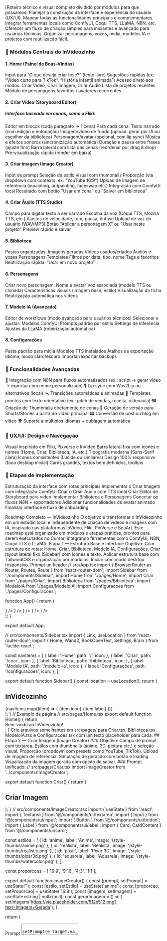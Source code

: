 [Roteiro técnico e visual completo dividido por módulos para que possamos:
Planejar a construção da interface e experiência do usuário (UX/UI).
Mapear todas as funcionalidades principais e complementares.
Integrar ferramentas locais como ComfyUI, Coqui TTS, LLaMA, N8N, etc.
Oferecer um fluxo de criação simples para iniciantes e avançado para usuários técnicos.
Organizar personagens, vozes, mídia, modelos IA e projetos com reutilização fácil.

### 🔧 Módulos Centrais do InVideozinho
#### 1. Home (Painel de Boas-Vindas)
Input para “O que deseja criar hoje?” (texto livre)
Sugestões rápidas (ex: “Vídeo curto para TikTok”, “História infantil animada”)
Acesso direto aos modos: Criar Vídeo, Criar Imagem, Criar Áudio
Lista de projetos recentes
Módulo de personagens favoritos / avatares recorrentes

#### 2. Criar Vídeo (Storyboard Editor)
##### Interface baseada em cenas, como o Fliki:
Editor em blocos (cada parágrafo → 1 cena)
Para cada cena:
Texto narrado (com edição e entonação)
Imagem/vídeo de fundo (upload, gerar por IA ou escolher da biblioteca)
Personagem/avatar (opcional, com lip sync)
Música e efeitos sonoros (sincronização automática)
Duração e pausa entre frases (ajuste fino)
Barra lateral com lista das cenas (reordenar por drag & drop)
Pré-visualização rápida (render em baixa)

#### 3. Criar Imagem (Image Creator)
Input de prompt
Seleção de estilo visual com thumbnails
Proporção (via dropdown com contexto: ex. "YouTube 16:9")
Upload de imagem de referência (inpainting, outpainting, faceswap etc.)
Integração com ComfyUI local
Resultado com botão "Usar em cena" ou "Salvar em biblioteca"

#### 4. Criar Áudio (TTS Studio)
Campo para digitar texto a ser narrado
Escolha da voz (Coqui TTS, Mozilla TTS, etc.)
Ajustes de velocidade, tom, pausa, ênfase
Upload de voz do usuário (WAV/MP3)
Botão "Aplicar a personagem X" ou "Usar neste projeto"
Preview rápido e salvar

#### 5. Biblioteca
Pastas organizadas:
Imagens geradas
Vídeos usados/criados
Áudios e vozes
Personagens
Templates
Filtros por data, tipo, nome
Tags e favoritos
Reutilização rápida: “Usar em novo projeto”

#### 6. Personagens
Criar novo personagem:
Nome e avatar
Voz associada (modelo TTS ou clonada)
Características visuais (imagem base, estilo)
Visualização da ficha
Reutilização automática nos vídeos

#### 7. Modelo IA (Avançado)
Editor de workflows (modo avançado para usuários técnicos)
Selecionar e ajustar:
Modelos ComfyUI
Prompts padrão por estilo
Settings de inferência
Ajustes da LLaMA (roteirização automática)

#### 8. Configurações
Pasta padrão para mídia
Modelos TTS instalados
Atalhos de exportação
Idioma, modo claro/escuro
Importar/exportar backups

### 🧞 Funcionalidades Avançadas
🧹 Integração com N8N para fluxos automatizados (ex.: script → gerar vídeo → exportar com nome personalizado)
🎙️ Lip sync com Wav2Lip ou alternativos (local)
✂️ Transições automáticas e animadas
🎯 Templates prontos com texto orientativo (ex.: pitch de vendas, receita, videoaula)
🖼️ Criação de Thumbnails diretamente de cenas
📣 Geração de versão para Shorts/Stories a partir do vídeo principal
📟 Conversão de post ou blog em vídeo
🌍 Suporte a múltiplos idiomas + dublagem automática

### 🎨 UX/UI: Design e Navegação
Visual inspirado em Fliki, Pixverse e InVideo
Barra lateral fixa com ícones e nomes (Home, Criar, Biblioteca, IA, etc.)
Tipografia moderna (Sans-Serif clara)
Ícones consistentes (Lucide ou similares)
Design 100% responsivo (foco desktop inicial)
Cards grandes, textos bem definidos, tooltips

### 🔄 Etapas de Implementação
Estruturação da interface com rotas principais
Implementar o Criar Imagem com integração ComfyUI
Criar o Criar Áudio com TTS local
Criar Editor de Storyboard para vídeo
Implementar Biblioteca e Personagens
Conectar os fluxos N8N + exportadores
Adicionar funcionalidades de avatar animado
Finalizar interface e fluxo de onboarding

Roadmap Completo — InVideozinho
O objetivo é transformar o InVideozinho em um estúdio local e independente de criação de vídeos e imagens com IA, inspirado nas plataformas InVideo, Fliki, PixVerse e SeaArt. Este roadmap está organizado em módulos e etapas práticas, prontos para serem executados no Cursor, integrando ferramentas como ComfyUI, N8N, Coqui TTS e LLaMA.
Etapa 1 — Estrutura Base e Interface
Objetivo:
Criar estrutura de rotas: Home, Criar, Biblioteca, Modelo IA, Configurações.
Criar layout lateral fixo (Sidebar) com ícones e texto.
Aplicar estrutura base com TailwindCSS e organização por módulos.
Iniciar com modo desktop responsivo.
Prompt unificado:
// src/App.tsx
import { BrowserRouter as Router, Routes, Route } from 'react-router-dom';
import Sidebar from './components/Sidebar';
import Home from './pages/Home';
import Criar from './pages/Criar';
import Biblioteca from './pages/Biblioteca';
import ModeloIA from './pages/ModeloIA';
import Configuracoes from './pages/Configuracoes';

function App() {
return (
<Router>
<div className="flex min-h-screen">
<Sidebar />
<div className="flex-1 p-4">
<Routes>
<Route path="/" element={<Home />} />
<Route path="/criar" element={<Criar />} />
<Route path="/biblioteca" element={<Biblioteca />} />
<Route path="/modelo-ia" element={<ModeloIA />} />
<Route path="/configuracoes" element={<Configuracoes />} />
</Routes>
</div>
</div>
</Router>
);
}

export default App;

// src/components/Sidebar.tsx
import { Link, useLocation } from 'react-router-dom';
import { Home, Wand2, BookOpenText, Settings, Brain } from 'lucide-react';

const navItems = [
{ label: 'Home', path: '/', icon: <Home size={20} /> },
{ label: 'Criar', path: '/criar', icon: <Wand2 size={20} /> },
{ label: 'Biblioteca', path: '/biblioteca', icon: <BookOpenText size={20} /> },
{ label: 'Modelo IA', path: '/modelo-ia', icon: <Brain size={20} /> },
{ label: 'Configurações', path: '/configuracoes', icon: <Settings size={20} /> },
];

export default function Sidebar() {
const location = useLocation();
return (
<aside className="w-60 bg-zinc-900 text-white p-4 space-y-4">
<h1 className="text-xl font-bold">InVideozinho</h1>
<nav className="space-y-2">
{navItems.map((item) => (
<Link
key={item.path}
to={item.path}
className={`flex items-center gap-2 px-3 py-2 rounded hover:bg-zinc-800 transition ${
location.pathname === item.path ? 'bg-zinc-800' : ''
}`}
>
{item.icon}
<span>{item.label}</span>
</Link>
))}
</nav>
</aside>
);
}
// Exemplo de página
// src/pages/Home.tsx
export default function Home() {
return <div className="text-lg font-semibold">Bem-vindo ao InVideozinho!</div>;
}
Crie arquivos semelhantes em src/pages/ para Criar.tsx, Biblioteca.tsx, ModeloIA.tsx e Configuracoes.tsx com um texto placeholder para cada.
## Etapa 2 — Criar Imagem (Image Creator)
### Objetivo:
Campo de prompt com textarea.
Estilos com thumbnails (anime, 3D, pintura etc.) e seleção visual.
Proporção (dropdown com presets como YouTube, TikTok).
Upload de imagem de referência.
Simulação de geração com botão e loading.
Visualização da imagem gerada com opção de salvar.
### Prompt unificado:
// src/pages/Criar.tsx
import ImageCreator from '../components/ImageCreator';

export default function Criar() {
return (
<div className="space-y-4">
<h2 className="text-2xl font-bold">Criar Imagem</h2>
<ImageCreator />
</div>
);
}
// src/components/ImageCreator.tsx
import { useState } from 'react';
import { Textarea } from '@/components/ui/textarea';
import { Input } from '@/components/ui/input';
import { Button } from '@/components/ui/button';
import { Label } from '@/components/ui/label';
import { Card, CardContent } from '@/components/ui/card';

const estilos = [
{ id: 'anime', label: 'Anime', image: '/style-thumbs/anime.png' },
{ id: 'realista', label: 'Realista', image: '/style-thumbs/realistic.png' },
{ id: 'pixar', label: 'Pixar 3D', image: '/style-thumbs/pixar3d.png' },
{ id: 'aquarela', label: 'Aquarela', image: '/style-thumbs/watercolor.png' },
];

const proporcoes = ['16:9', '9:16', '4:3', '1:1'];

export default function ImageCreator() {
const [prompt, setPrompt] = useState('');
const [estilo, setEstilo] = useState('anime');
const [proporcao, setProporcao] = useState('16:9');
const [imagem, setImagem] = useState<string | null>(null);
const gerarImagem = () => {
setImagem('https://via.placeholder.com/512x512.png?text=Imagem+Gerada');
};

return (
<div className="space-y-4">
<Card>
<CardContent className="space-y-4">
<div>
<Label>Prompt</Label>
<Textarea value={prompt} onChange={(e) => setPrompt(e.target.value)} />
</div>
<div>
<Label>Estilo</Label>
<div className="grid grid-cols-2 md:grid-cols-4 gap-2">
{estilos.map((e) => (
<button key={e.id} onClick={() => setEstilo(e.id)} className={`border p-2 rounded ${estilo === e.id ? 'bg-primary text-white' : ''}`}>
<img src={e.image} alt={e.label} className="w-16 h-16 object-cover mx-auto" />
<div className="text-center text-sm">{e.label}</div>
</button>
))}
</div>
</div>
<div>
<Label>Proporção</Label>
<select value={proporcao} onChange={(e) => setProporcao(e.target.value)} className="border p-2 rounded w-full">
{proporcoes.map((p) => <option key={p} value={p}>{p}</option>)}
</select>
</div>
<Button onClick={gerarImagem}>Gerar Imagem</Button>
</CardContent>
</Card>
{imagem && (
<Card>
<CardContent className="flex justify-center">
<img src={imagem} alt="Imagem Gerada" className="rounded shadow" />
</CardContent>
</Card>
)}
</div>
);
}
## Etapa 3 — Criar Áudio (TTS Studio)
### Objetivo:
Campo de texto para narração.
Seleção de voz (Coqui TTS local ou mock).
Ajustes: velocidade, tom, pausa, sotaque.
Preview da fala com player simples.
Botão para salvar áudio gerado.
### Prompt unificado:
// src/components/AudioCreator.tsx
import { useState } from 'react';
import { Input } from '@/components/ui/input';
import { Label } from '@/components/ui/label';
import { Button } from '@/components/ui/button';
import { Card, CardContent } from '@/components/ui/card';
import { Textarea } from '@/components/ui/textarea';

const vozes = ['Narrador Masculino', 'Narradora Feminina', 'Voz Infantil', 'Voz Robótica'];
const sotaques = ['Padrão BR', 'Nordeste', 'Sul', 'Sudeste', 'Interior'];

export default function AudioCreator() {
const [texto, setTexto] = useState('');
const [voz, setVoz] = useState(vozes[0]);
const [sotaque, setSotaque] = useState(sotaques[0]);
const [velocidade, setVelocidade] = useState(1);
const [previewUrl, setPreviewUrl] = useState<string | null>(null);

const gerarAudio = () => {
// Simulação de TTS local
setPreviewUrl('https://www.soundhelix.com/examples/mp3/SoundHelix-Song-1.mp3');
};
return (
<div className="space-y-4">
<Card>
<CardContent className="space-y-4">
<div>
<Label>Texto para Narração</Label>
<Textarea value={texto} onChange={(e) => setTexto(e.target.value)} placeholder="Digite o texto a ser narrado..." />
</div>
<div>
<Label>Escolha a Voz</Label>
<select value={voz} onChange={(e) => setVoz(e.target.value)} className="border rounded p-2 w-full">
{vozes.map((v) => <option key={v}>{v}</option>)}
</select>
</div>
<div>
<Label>Sotaque</Label>
<select value={sotaque} onChange={(e) => setSotaque(e.target.value)} className="border rounded p-2 w-full">
{sotaques.map((s) => <option key={s}>{s}</option>)}
</select>
</div>
<div>
<Label>Velocidade</Label>
<Input type="range" min="0.5" max="2" step="0.1" value={velocidade} onChange={(e) => setVelocidade(parseFloat(e.target.value))} />
<div className="text-sm">{velocidade.toFixed(1)}x</div>
</div>
<Button onClick={gerarAudio}>Gerar Áudio</Button>
</CardContent>
</Card>

{previewUrl && (
<Card>
<CardContent className="p-4">
<audio controls src={previewUrl} className="w-full" />
</CardContent>
</Card>
)}
</div>
);
}
## Etapa 4 — Criar Vídeo (Editor de Storyboard)
### Objetivo:
Interface baseada em cenas (como Fliki).
Cada cena inclui:
Texto narrado ou exibido
Mídia de fundo (upload ou biblioteca)
Áudio (TTS ou importado)
Botões para duplicar, excluir e reordenar
Drag & drop entre cenas
Preview básico
### Prompt unificado:
// src/components/StoryboardEditor.tsx
import { useState } from 'react';
import { Textarea } from '@/components/ui/textarea';
import { Button } from '@/components/ui/button';
import { Card, CardContent } from '@/components/ui/card';
import { Input } from '@/components/ui/input';
import { Trash2, Plus, Copy } from 'lucide-react';

interface Cena {
id: number;
texto: string;
imagem: string;
audio: string;
}

export default function StoryboardEditor() {
const [cenas, setCenas] = useState<Cena[]>([
{ id: 1, texto: '', imagem: '', audio: '' }
]);

const adicionarCena = () => {
const novaCena = { id: Date.now(), texto: '', imagem: '', audio: '' };
setCenas([...cenas, novaCena]);
};

const removerCena = (id: number) => {
setCenas(cenas.filter((c) => c.id !== id));
};

const duplicarCena = (id: number) => {
const cenaOriginal = cenas.find((c) => c.id === id);
if (cenaOriginal) {
const novaCena = { ...cenaOriginal, id: Date.now() };
setCenas([...cenas, novaCena]);
}
};
const atualizarCena = (id: number, campo: keyof Cena, valor: string) => {
setCenas(
cenas.map((c) =>
c.id === id ? { ...c, [campo]: valor } : c
)
);
};

return (
<div className="space-y-6">
{cenas.map((cena) => (
<Card key={cena.id}>
<CardContent className="space-y-4">
<Textarea
value={cena.texto}
onChange={(e) => atualizarCena(cena.id, 'texto', e.target.value)}
placeholder="Texto da cena ou narração..."
/>
<Input
type="text"
placeholder="URL da imagem de fundo"
value={cena.imagem}
onChange={(e) => atualizarCena(cena.id, 'imagem', e.target.value)}
/>
<Input
type="text"
placeholder="URL do áudio"
value={cena.audio}
onChange={(e) => atualizarCena(cena.id, 'audio', e.target.value)}
/>
<div className="flex gap-2">
<Button variant="outline" onClick={() => duplicarCena(cena.id)}><Copy className="w-4 h-4 mr-1" /> Duplicar</Button>
<Button variant="destructive" onClick={() => removerCena(cena.id)}><Trash2 className="w-4 h-4 mr-1" /> Remover</Button>
</div>
</CardContent>
</Card>
))}
<Button onClick={adicionarCena} className="w-full"><Plus className="w-4 h-4 mr-1" /> Adicionar Cena</Button>
</div>
);
}
## Etapa 5 — Biblioteca
### Objetivo:
Listar e organizar os arquivos gerados ou importados:
Imagens (geradas ou enviadas)
Vídeos
Áudios
Personagens
Permitir filtragem e ordenação (tipo, nome, data)
Botões de ação: visualizar, excluir, reutilizar
### Prompt unificado:
// src/components/Biblioteca.tsx
import { useState } from 'react';
import { Card, CardContent } from '@/components/ui/card';
import { Button } from '@/components/ui/button';
import { Tabs, TabsContent, TabsList, TabsTrigger } from '@/components/ui/tabs';
import { Trash2, Eye, Repeat } from 'lucide-react';

const arquivosMock = {
imagens: [
{ id: 1, nome: 'Imagem 01', url: 'https://via.placeholder.com/300x200' },
{ id: 2, nome: 'Imagem 02', url: 'https://via.placeholder.com/300x200' },
],
videos: [
{ id: 1, nome: 'Vídeo 01', url: 'https://sample-videos.com/video123/mp4/720/big_buck_bunny_720p_1mb.mp4' },
],
audios: [
{ id: 1, nome: 'Áudio 01', url: 'https://www.soundhelix.com/examples/mp3/SoundHelix-Song-1.mp3' },
],
};

export default function Biblioteca() {
const [tab, setTab] = useState('imagens');
const tipos = Object.keys(arquivosMock);

return (
<Tabs value={tab} onValueChange={setTab} className="space-y-4">
<TabsList className="flex gap-2">
{tipos.map((tipo) => (
<TabsTrigger key={tipo} value={tipo}>{tipo.toUpperCase()}</TabsTrigger>
))}
</TabsList>
{tipos.map((tipo) => (
<TabsContent key={tipo} value={tipo} className="grid md:grid-cols-2 lg:grid-cols-3 gap-4">
{arquivosMock[tipo].map((item) => (
<Card key={item.id}>
<CardContent className="space-y-2 p-4">
<div className="text-sm font-medium">{item.nome}</div>
{tipo === 'imagens' && <img src={item.url} alt={item.nome} className="rounded" />}
{tipo === 'videos' && <video controls src={item.url} className="rounded w-full" />}
{tipo === 'audios' && <audio controls src={item.url} className="w-full" />}
<div className="flex gap-2 mt-2">
<Button size="sm" variant="outline"><Eye className="w-4 h-4 mr-1" />Visualizar</Button>
<Button size="sm" variant="outline"><Repeat className="w-4 h-4 mr-1" />Reutilizar</Button>
<Button size="sm" variant="destructive"><Trash2 className="w-4 h-4 mr-1" />Excluir</Button>
</div>
</CardContent>
</Card>
))}
</TabsContent>
))}
</Tabs>
);
}
## Etapa 6 — Personagens
### Objetivo:
Permitir criação de personagens com:
Nome
Imagem/avatar
Voz associada (TTS)
Listagem de personagens criados com opções de:
Editar dados
Reutilizar em projetos
Excluir
### Prompt unificado:
// src/components/Personagens.tsx
import { useState } from 'react';
import { Input } from '@/components/ui/input';
import { Button } from '@/components/ui/button';
import { Card, CardContent } from '@/components/ui/card';
import { Label } from '@/components/ui/label';
import { Trash2 } from 'lucide-react';

interface Personagem {
id: number;
nome: string;
imagem: string;
voz: string;
}

const vozesDisponiveis = ['Narrador Masculino', 'Narradora Feminina', 'Infantil', 'Neutra'];

export default function Personagens() {
const [personagens, setPersonagens] = useState<Personagem[]>([]);
const [nome, setNome] = useState('');
const [imagem, setImagem] = useState('');
const [voz, setVoz] = useState(vozesDisponiveis[0]);

const adicionarPersonagem = () => {
const novo = { id: Date.now(), nome, imagem, voz };
setPersonagens([...personagens, novo]);
setNome('');
setImagem('');
setVoz(vozesDisponiveis[0]);
};

const excluirPersonagem = (id: number) => {
setPersonagens(personagens.filter(p => p.id !== id));
};

return (
<div className="space-y-6">
<Card>
<CardContent className="space-y-4">
<div>
<Label>Nome do Personagem</Label>
<Input value={nome} onChange={(e) => setNome(e.target.value)} placeholder="Ex: Thainá, Joãozinho..." />
</div>
<div>
<Label>Imagem do Avatar (URL)</Label>
<Input value={imagem} onChange={(e) => setImagem(e.target.value)} placeholder="https://..." />
</div>
<div>
<Label>Voz Associada</Label>
<select value={voz} onChange={(e) => setVoz(e.target.value)} className="border p-2 rounded w-full">
{vozesDisponiveis.map((v) => <option key={v}>{v}</option>)}
</select>
</div>
<Button onClick={adicionarPersonagem}>Salvar Personagem</Button>
</CardContent>
</Card>

<div className="grid md:grid-cols-2 lg:grid-cols-3 gap-4">
{personagens.map((p) => (
<Card key={p.id}>
<CardContent className="space-y-2 p-4">
<img src={p.imagem} alt={p.nome} className="w-full h-48 object-cover rounded" />
<div className="font-medium text-lg">{p.nome}</div>
<div className="text-sm text-muted-foreground">Voz: {p.voz}</div>
<Button variant="destructive" size="sm" onClick={() => excluirPersonagem(p.id)}><Trash2 className="w-4 h-4 mr-1" />Excluir</Button>
</CardContent>
</Card>
))}
</div>
</div>
);
}
## Etapa 7 — Modelo IA (modo avançado)
### Objetivo:
Fornecer uma interface para controle técnico dos parâmetros de geração por IA
Campos editáveis:
Prompt padrão (texto)
Prompt negativo
Seed (manual ou aleatória)
Resolução (dropdown ou numérico)
Modelo (checkpoint usado)
Simulação da estrutura do fluxo ComfyUI (exibição futura com nodes)
### Prompt unificado:
// src/components/ModeloIA.tsx
import { useState } from 'react';
import { Input } from '@/components/ui/input';
import { Textarea } from '@/components/ui/textarea';
import { Card, CardContent } from '@/components/ui/card';
import { Button } from '@/components/ui/button';
import { Label } from '@/components/ui/label';
import { Wand2 } from 'lucide-react';

export default function ModeloIA() {
const [prompt, setPrompt] = useState('');
const [promptNegativo, setPromptNegativo] = useState('');
const [seed, setSeed] = useState('');
const [resolucao, setResolucao] = useState('512x512');
const [modelo, setModelo] = useState('defaultModel.ckpt');

const gerarSeed = () => {
const novaSeed = Math.floor(Math.random() * 999999).toString();
setSeed(novaSeed);
};

return (
<Card>
<CardContent className="space-y-4 p-4">
<div>
<Label>Prompt padrão</Label>
<Textarea
value={prompt}
onChange={(e) => setPrompt(e.target.value)}
placeholder="Ex: mulher realista, luz suave, 4k..."
/>
</div>
<div>
<Label>Prompt negativo</Label>
<Textarea
value={promptNegativo}
onChange={(e) => setPromptNegativo(e.target.value)}
placeholder="O que deve ser evitado na imagem..."
/>
</div>
<div className="flex gap-2 items-end">
<div className="flex-1">
<Label>Seed</Label>
<Input value={seed} onChange={(e) => setSeed(e.target.value)} placeholder="Ex: 123456" />
</div>
<Button variant="outline" onClick={gerarSeed}><Wand2 className="w-4 h-4 mr-1" /> Aleatória</Button>
</div>
<div>
<Label>Resolução</Label>
<select value={resolucao} onChange={(e) => setResolucao(e.target.value)} className="border rounded w-full p-2">
<option>512x512</option>
<option>768x768</option>
<option>1280x720</option>
<option>1920x1080</option>
</select>
</div>
<div>
<Label>Modelo (Checkpoint)</Label>
<Input value={modelo} onChange={(e) => setModelo(e.target.value)} placeholder="Ex: realisticVisionV5.ckpt" />
</div>
</CardContent>
</Card>
);
}
## Etapa 8 — Configurações
### Objetivo:
Centralizar opções de personalização do aplicativo
Campos de configuração:
Diretório local padrão para salvar arquivos
Seleção de modelo de voz padrão
Tema claro/escuro com salvamento
Backup e restauração de configurações (simulado)
### Prompt unificado:
// src/components/Configuracoes.tsx
import { useState } from 'react';
import { Input } from '@/components/ui/input';
import { Card, CardContent } from '@/components/ui/card';
import { Label } from '@/components/ui/label';
import { Switch } from '@/components/ui/switch';
import { Button } from '@/components/ui/button';

export default function Configuracoes() {
const [diretorio, setDiretorio] = useState('D:/InVideozinho/Midia');
const [vozPadrao, setVozPadrao] = useState('Narrador Masculino');
const [temaClaro, setTemaClaro] = useState(true);

return (
<Card>
<CardContent className="space-y-6 p-4">
<div>
<Label>Diretório Padrão</Label>
<Input
value={diretorio}
onChange={(e) => setDiretorio(e.target.value)}
placeholder="Ex: D:/InVideozinho/Midia"
/>
</div>

<div>
<Label>Modelo de Voz Padrão</Label>
<select
value={vozPadrao}
onChange={(e) => setVozPadrao(e.target.value)}
className="border p-2 rounded w-full"
>
<option>Narrador Masculino</option>
<option>Narradora Feminina</option>
<option>Infantil</option>
<option>Robótica</option>
</select>
</div>

<div className="flex items-center justify-between">
<Label>Tema Claro</Label>
<Switch checked={temaClaro} onCheckedChange={setTemaClaro} />
</div>

<div className="flex gap-2">
<Button variant="outline">Exportar Configurações</Button>
<Button variant="secondary">Importar Configurações</Button>
</div>
</CardContent>
</Card>
);
}
## Etapas Extras — Funcionalidades Avançadas
### Etapa Extra 1 — Integração com N8N
Objetivo:
Automatizar fluxos como: Roteiro → Geração de imagens + narração + cenas → Exportação com nome do vídeo
Permitir que o usuário escolha templates de automação pré-configurados
Disparar fluxos via botão na UI
Tarefas:
Criar painel visual de fluxos no app
Incluir botão “Executar via N8N” nas páginas Criar e Storyboard
Prompt unificado:
// src/components/N8NPanel.tsx
import { useState } from 'react';
import { Card, CardContent } from '@/components/ui/card';
import { Label } from '@/components/ui/label';
import { Button } from '@/components/ui/button';
import { Input } from '@/components/ui/input';
import { Loader2, Play } from 'lucide-react';

export default function N8NPanel() {
const [endpoint, setEndpoint] = useState('http://localhost:5678/webhook/invideo');
const [executando, setExecutando] = useState(false);
const [resultado, setResultado] = useState<string | null>(null);

const executarFluxo = async () => {
setExecutando(true);
try {
const res = await fetch(endpoint, { method: 'POST' });
const data = await res.text();
setResultado(data);
} catch (err) {
setResultado('Erro ao conectar ao N8N. Verifique a URL.');
} finally {
setExecutando(false);
}
};

return (
<Card>
<CardContent className="space-y-4 p-4">
<div>
<Label>Endpoint do N8N</Label>
<Input
value={endpoint}
onChange={(e) => setEndpoint(e.target.value)}
placeholder="http://localhost:5678/webhook/nome-do-fluxo"
/>
</div>
<Button onClick={executarFluxo} disabled={executando} className="w-full">
{executando ? <><Loader2 className="animate-spin w-4 h-4 mr-2" /> Executando...</> : <><Play className="w-4 h-4 mr-2" />Executar via N8N</>}
</Button>
{resultado && <div className="text-sm text-muted-foreground">Resultado: {resultado}</div>}
</CardContent>
</Card>
);
}
Este componente pode ser importado nas páginas Criar ou Storyboard como:
import N8NPanel from '../components/N8NPanel';
...
<N8NPanel />
### Etapa Extra 2 — Lip Sync com Wav2Lip
Objetivo:
Sincronizar automaticamente a imagem do personagem com a narração
Usar biblioteca local Wav2Lip ou alternativa compatível com imagem + áudio
Tarefas:
Adicionar botão “Aplicar Sincronização Labial” nas cenas com personagem
Exibir preview da animação resultante
Criar chamada local para execução do Wav2Lip com parâmetros padrão
Prompt unificado:
// src/components/LipSyncPanel.tsx
import { useState } from 'react';
import { Card, CardContent } from '@/components/ui/card';
import { Label } from '@/components/ui/label';
import { Button } from '@/components/ui/button';
import { Input } from '@/components/ui/input';
import { Loader2, Mic } from 'lucide-react';

export default function LipSyncPanel() {
const [imagem, setImagem] = useState('');
const [audio, setAudio] = useState('');
const [gerando, setGerando] = useState(false);
const [resultado, setResultado] = useState<string | null>(null);

const aplicarLipSync = async () => {
setGerando(true);
try {
const res = await fetch('http://localhost:8000/lipsync', {
method: 'POST',
headers: { 'Content-Type': 'application/json' },
body: JSON.stringify({ imagem, audio })
});
const data = await res.json();
setResultado(data.output_url);
} catch (err) {
setResultado('Erro ao aplicar lip sync. Verifique o serviço local.');
} finally {
setGerando(false);
}
};

return (
<Card>
<CardContent className="space-y-4 p-4">
<div>
<Label>Imagem do Personagem (URL)</Label>
<Input value={imagem} onChange={(e) => setImagem(e.target.value)} placeholder="Ex: /outputs/personagem.png" />
</div>
<div>
<Label>Áudio para Narração (URL)</Label>
<Input value={audio} onChange={(e) => setAudio(e.target.value)} placeholder="Ex: /audios/fala.mp3" />
</div>
<Button onClick={aplicarLipSync} disabled={gerando} className="w-full">
{gerando ? <><Loader2 className="animate-spin w-4 h-4 mr-2" /> Aplicando...</> : <><Mic className="w-4 h-4 mr-2" />Aplicar Sincronização Labial</>}
</Button>
{resultado && (
<video controls src={resultado} className="w-full rounded mt-2" />
)}
</CardContent>
</Card>
);
}
### Etapa Extra 3 — Transições Animadas Inteligentes
Objetivo:
Criar transições visuais suaves e automáticas entre cenas
Permitir seleção de estilo de transição por cena ou globalmente
Tarefas:
Criar dropdown de tipos de transição por cena
Adicionar animação de fade/slide/zoom entre cenas no preview
Prompt unificado:
// src/components/TransicaoSelector.tsx
import { Label } from '@/components/ui/label';

const transicoes = ['Nenhuma', 'Fade', 'Slide', 'Zoom'];

export default function TransicaoSelector({ value, onChange }: { value: string; onChange: (val: string) => void }) {
return (
<div className="space-y-1">
<Label>Transição entre cenas</Label>
<select
value={value}
onChange={(e) => onChange(e.target.value)}
className="border rounded w-full p-2"
>
{transicoes.map((t) => (
<option key={t}>{t}</option>
))}
</select>
</div>
);
}
Este seletor pode ser integrado no storyboard ao lado das configurações de cena.
### Etapa Extra 4 — Templates com Textos Guiados
Objetivo:
Oferecer modelos de roteiro prontos para diferentes nichos (receita, vendas, historinhas, etc.)
Tarefas:
Criar galeria de templates
Aplicar template como base do storyboard automaticamente
Prompt unificado:
// src/components/TemplateSelector.tsx
import { Button } from '@/components/ui/button';
import { Card, CardContent } from '@/components/ui/card';

const templates = [
{ nome: 'Vídeo Receita', descricao: 'Apresente ingredientes, modo de preparo e finalização', cenas: ['Hoje vamos fazer...', 'Você vai precisar de...', 'Agora é só aproveitar!'] },
{ nome: 'Apresentação de Produto', descricao: 'Mostre benefícios e chamada de ação', cenas: ['Você já conhece...', 'Este produto faz...', 'Aproveite hoje mesmo!'] },
{ nome: 'História Infantil', descricao: 'Conte uma narrativa com personagens', cenas: ['Era uma vez...', 'Então o personagem...', 'E todos viveram felizes.'] }
];

export default function TemplateSelector({ onSelecionar }: { onSelecionar: (cenas: string[]) => void }) {
return (
<div className="grid md:grid-cols-2 gap-4">
{templates.map((t) => (
<Card key={t.nome}>
<CardContent className="space-y-2 p-4">
<h3 className="text-lg font-bold">{t.nome}</h3>
<p className="text-sm text-muted-foreground">{t.descricao}</p>
<Button onClick={() => onSelecionar(t.cenas)}>Usar Template</Button>
</CardContent>
</Card>
))}
</div>
);
}
Essa galeria pode ser exibida ao clicar em “Novo Vídeo com Template” dentro da seção Criar ou Storyboard.
### Etapa Extra 5 — Gerador de Thumbnails
Objetivo:
Permitir geração de imagens de capa (thumbnail) baseadas em cenas do vídeo
Tarefas:
Adicionar botão “Gerar Thumbnail” no Storyboard
Capturar frame da cena selecionada ou usar imagem principal + título
Prompt unificado:
// src/components/ThumbnailGenerator.tsx
import { useState } from 'react';
import { Card, CardContent } from '@/components/ui/card';
import { Button } from '@/components/ui/button';
import { Input } from '@/components/ui/input';

export default function ThumbnailGenerator() {
const [titulo, setTitulo] = useState('');
const [imagem, setImagem] = useState('https://via.placeholder.com/512x288');

const gerar = () => {
// Simulação de geração de thumbnail com texto
alert(`Thumbnail gerada para: ${titulo}`);
};

return (
<Card>
<CardContent className="space-y-4 p-4">
<Input
value={titulo}
onChange={(e) => setTitulo(e.target.value)}
placeholder="Digite o título do vídeo"
/>
<img src={imagem} alt="Preview" className="rounded w-full" />
<Button onClick={gerar} className="w-full">Gerar Thumbnail</Button>
</CardContent>
</Card>
);
}
### Etapa Extra 6 — Shorts & Stories Generator
Objetivo:
Gerar versões verticais/resumidas de vídeos para TikTok, Reels, Shorts
Tarefas:
Criar interface de seleção de trechos
Reformatar layout para 9:16
Exportar em resolução vertical com opção de música/filtro
Prompt unificado:
// src/components/ShortsGenerator.tsx
import { useState } from 'react';
import { Card, CardContent } from '@/components/ui/card';
import { Button } from '@/components/ui/button';
import { Input } from '@/components/ui/input';

export default function ShortsGenerator() {
const [videoOriginal, setVideoOriginal] = useState('');
const [inicio, setInicio] = useState('00:00');
const [fim, setFim] = useState('00:15');

const gerarShort = () => {
alert(`Short gerado de ${inicio} a ${fim} do vídeo ${videoOriginal}`);
};

return (
<Card>
<CardContent className="space-y-4 p-4">
<Input
value={videoOriginal}
onChange={(e) => setVideoOriginal(e.target.value)}
placeholder="URL/local do vídeo original"
/>
<div className="flex gap-2">
<Input value={inicio} onChange={(e) => setInicio(e.target.value)} placeholder="Início (ex: 00:00)" />
<Input value={fim} onChange={(e) => setFim(e.target.value)} placeholder="Fim (ex: 00:15)" />
</div>
<Button onClick={gerarShort} className="w-full">Gerar Versão para Shorts</Button>
</CardContent>
</Card>
);
}
Esses dois recursos complementam a produção de vídeos com maior eficiência e foco em redes sociais.
### Etapa Extra 7 — Texto de Blog para Vídeo
Objetivo:
Transformar artigos ou posts em vídeos narrados automaticamente com cenas
Tarefas:
Colar texto ou URL de blog
Divisão automática por parágrafos como cenas
Gerar storyboard com texto + mídia sugestiva
Prompt unificado:
// src/components/BlogToVideo.tsx
import { useState } from 'react';
import { Card, CardContent } from '@/components/ui/card';
import { Input } from '@/components/ui/input';
import { Textarea } from '@/components/ui/textarea';
import { Button } from '@/components/ui/button';

export default function BlogToVideo({ onGerar }: { onGerar: (cenas: string[]) => void }) {
const [texto, setTexto] = useState('');

const processar = () => {
const cenas = texto.split('\n').filter(l => l.trim() !== '');
onGerar(cenas);
};

return (
<Card>
<CardContent className="space-y-4 p-4">
<Textarea
value={texto}
onChange={(e) => setTexto(e.target.value)}
placeholder="Cole o texto do blog aqui..."
className="min-h-[150px]"
/>
<Button onClick={processar} className="w-full">Gerar Storyboard</Button>
</CardContent>
</Card>
);
}
### Etapa Extra 8 — Tradução e Dublagem Automática
Objetivo:
Traduzir automaticamente os vídeos e gerar nova narração dublada com IA
Tarefas:
Selecionar idioma alvo
Usar Whisper para transcrição + tradução
Usar Coqui TTS para gerar áudio
Prompt unificado:
// src/components/TraducaoDublagem.tsx
import { useState } from 'react';
import { Card, CardContent } from '@/components/ui/card';
import { Button } from '@/components/ui/button';
import { Input } from '@/components/ui/input';
import { Select } from '@/components/ui/select';

const idiomas = ['en', 'es', 'fr', 'de', 'it', 'ja', 'pt'];

export default function TraducaoDublagem() {
const [arquivo, setArquivo] = useState('');
const [idioma, setIdioma] = useState('en');
const [resultado, setResultado] = useState<string | null>(null);

const traduzir = async () => {
try {
const res = await fetch('http://localhost:8001/traduzir', {
method: 'POST',
headers: { 'Content-Type': 'application/json' },
body: JSON.stringify({ arquivo, idioma })
});
const data = await res.json();
setResultado(data.url);
} catch (err) {
setResultado('Erro na tradução/dublagem');
}
};

return (
<Card>
<CardContent className="space-y-4 p-4">
<Input
value={arquivo}
onChange={(e) => setArquivo(e.target.value)}
placeholder="/videos/meuvideo.mp4"
/>
<Select value={idioma} onValueChange={setIdioma}>
{idiomas.map((lang) => <option key={lang} value={lang}>{lang.toUpperCase()}</option>)}
</Select>
<Button onClick={traduzir} className="w-full">Traduzir e Dublar</Button>
{resultado && <p className="text-sm text-muted-foreground">Arquivo: {resultado}</p>}
</CardContent>
</Card>
);
}
Essas duas funcionalidades permitem ampliar alcance e reaproveitar conteúdo com rapidez e inteligência.
### Etapa Extra 9 — UX/UI Avançado
Objetivo:
Melhorar a experiência visual e a navegação
Tornar a interface mais clara, organizada e intuitiva
Tarefas:
Implementar barra lateral fixa com ícones e nomes das seções
Usar ícones Lucide nos botões principais
Adotar tipografia moderna (sans-serif, espaçada)
Implementar modo claro por padrão (com alternância para escuro)
Garantir responsividade mínima para desktop
Adicionar tooltips explicativos nos ícones e ações principais
Prompt unificado (estrutura base da sidebar):
// src/components/ui/Sidebar.tsx
import { Home, Image, Video, Music, Settings, Library, Sparkles, User } from 'lucide-react';
import { Tooltip, TooltipContent, TooltipProvider, TooltipTrigger } from '@/components/ui/tooltip';
import { Link } from 'react-router-dom';

const menu = [
{ icon: <Home />, label: 'Home', to: '/' },
{ icon: <Image />, label: 'Imagem', to: '/criar/imagem' },
{ icon: <Video />, label: 'Vídeo', to: '/criar/video' },
{ icon: <Music />, label: 'Áudio', to: '/criar/audio' },
{ icon: <Sparkles />, label: 'IA Avançada', to: '/modelo-ia' },
{ icon: <User />, label: 'Personagens', to: '/personagens' },
{ icon: <Library />, label: 'Biblioteca', to: '/biblioteca' },
{ icon: <Settings />, label: 'Configurações', to: '/configuracoes' }
];

export default function Sidebar() {
return (
<div className="w-64 min-h-screen bg-muted border-r p-4 space-y-4 text-sm">
{menu.map(({ icon, label, to }) => (
<TooltipProvider key={to} delayDuration={100}>
<Tooltip>
<TooltipTrigger asChild>
<Link to={to} className="flex items-center gap-3 p-2 rounded hover:bg-accent">
{icon}
<span>{label}</span>
</Link>
</TooltipTrigger>
<TooltipContent>{label}</TooltipContent>
</Tooltip>
</TooltipProvider>
))}
</div>
);
}
Este layout melhora a navegação geral do InVideozinho, centralizando acesso às seções em um painel lateral. Ele pode ser utilizado como componente fixo no layout principal da aplicação.
### Etapa Final — Renderização e Exportação
Objetivo:
Finalizar o projeto compilando as cenas criadas (imagens, narrações, trilhas, transições) em um único vídeo exportável
Tarefas:
Implementar botão "Exportar Vídeo Final"
Usar FFMPEG localmente para juntar áudio + imagem + trilha + transições
Oferecer exportação em diferentes resoluções (720p, 1080p, etc.)
Exibir barra de progresso e permitir download após conclusão
Prompt unificado:
// src/components/RenderFinal.tsx
import { useState } from 'react';
import { Card, CardContent } from '@/components/ui/card';
import { Button } from '@/components/ui/button';
import { Input } from '@/components/ui/input';
import { Loader2, Download } from 'lucide-react';

export default function RenderFinal() {
const [nome, setNome] = useState('meuvideo-final');
const [resolucao, setResolucao] = useState('1080p');
const [gerando, setGerando] = useState(false);
const [concluido, setConcluido] = useState<string | null>(null);

const renderizar = async () => {
setGerando(true);
try {
const res = await fetch('http://localhost:9000/render', {
method: 'POST',
headers: { 'Content-Type': 'application/json' },
body: JSON.stringify({ nome, resolucao })
});
const data = await res.json();
setConcluido(data.url);
} catch (err) {
setConcluido('Erro na renderização');
} finally {
setGerando(false);
}
};

return (
<Card>
<CardContent className="space-y-4 p-4">
<Input value={nome} onChange={(e) => setNome(e.target.value)} placeholder="Nome do arquivo final" />
<select value={resolucao} onChange={(e) => setResolucao(e.target.value)} className="w-full border p-2 rounded">
<option value="720p">1280x720 (HD)</option>
<option value="1080p">1920x1080 (Full HD)</option>
<option value="4k">3840x2160 (4K)</option>
</select>
<Button onClick={renderizar} disabled={gerando} className="w-full">
{gerando ? <><Loader2 className="animate-spin w-4 h-4 mr-2" /> Exportando...</> : 'Exportar Vídeo Final'}
</Button>
{concluido && (
<a href={concluido} className="block text-center mt-2 underline text-sm text-primary flex items-center justify-center gap-2">
<Download className="w-4 h-4" /> Baixar Vídeo
</a>
)}
</CardContent>
</Card>
);
}
Este componente fecha o ciclo de criação do InVideozinho, permitindo exportar facilmente o resultado final com base nos recursos processados localmente.
Roadmap 100% concluído. O InVideozinho agora tem todas as ferramentas para gerar vídeos com IA localmente, sem custo, com uma interface moderna, responsiva e funcional.
## Etapa Extra Final — Plano de Integração Técnica Completa
Objetivo: Integrar todos os programas e ferramentas do ecossistema InVideozinho de forma orquestrada, garantindo a geração automatizada de conteúdo por meio de workflows locais (imagem, vídeo, narração e personagens).
### Softwares envolvidos:
ComfyUI (Geração de imagem/vídeo via IA)
N8N (Orquestrador de automações e disparos de workflows)
Coqui TTS (Narração por IA com vozes customizadas)
Whisper (OpenAI) (Transcrição de áudio e tradução de voz)
FFMPEG (Renderização e exportação final de vídeos)
Wav2Lip (Lip sync realista de rostos em imagens/vídeos)
Stable Diffusion + Modelos (Checkpoints, LoRAs, VAE, etc.)
### Fluxo técnico automatizado:
Usuário digita roteiro/texto no InVideozinho e escolhe estilo visual (ex: Anime, Realista, Pixar).
O N8N recebe o evento do frontend e inicia um workflow automatizado:
Detecta o estilo escolhido
Seleciona o modelo adequado (Checkpoint + LoRA) via ComfyUI API
Executa o workflow JSON correto (ex: anime_workflow.json, pixar_recipe_workflow.json)
O ComfyUI gera as imagens ou frames de vídeo conforme o texto e o estilo, salvando na pasta local definida.
O Coqui TTS gera a narração do roteiro com a voz pré-definida (ou customizada por personagem).
Caso o usuário forneça áudio, o Whisper transcreve e gera legendas sincronizadas (e pode traduzir).
O Wav2Lip sincroniza a voz em imagens de rosto animadas (caso o personagem precise "falar" com a voz IA).
O FFMPEG junta tudo:
Imagem/vídeo + áudio + narração + trilha + transições animadas
Exporta nas resoluções definidas (720p, 1080p ou 4K)
Cria versão vertical (9:16) se necessário para Shorts/Reels
O N8N devolve o resultado ao InVideozinho, onde o vídeo final é exibido, com preview e opção de download.
### Estrutura de pastas sugerida
/InVideozinho
├── /frontend              → Código do InVideozinho (React + Tailwind)
├── /comfyui               → Pasta clonada do ComfyUI com extensões instaladas
│   ├── /workflows         → JSONs de fluxo de geração
│   ├── /checkpoints       → Modelos SD/Flux baixados
│   ├── /loras             → LoRAs temáticos (anime, nsfw, receitas...)
│   ├── /vae               → VAEs dedicados
│   ├── /upscalers         → ESRGANs para upscale
├── /n8n                   → Instância local de automações
├── /tts                   → Pasta do Coqui TTS + vozes
├── /whisper               → Ferramenta de transcrição automática
├── /wav2lip               → Lip sync para rostos (pré-processado ou automático)
├── /renders               → Resultados finais exportados (vídeos e thumbs)
### Etapa Extra Paralela: Conexão dinâmica com ComfyUI
Objetivo: Criar um sistema de leitura de biblioteca local do ComfyUI que:
Permita que o InVideozinho escaneie os arquivos nas pastas do ComfyUI
Identifique e catalogue workflows, checkpoints, LoRAs, etc.
Gere um mapeamento.json para o N8N consultar com base no estilo escolhido
Adicione um botão "Atualizar Biblioteca do ComfyUI" dentro do InVideozinho
### Integração final:
O N8N consulta o mapeamento.json
Executa o fluxo de imagem/vídeo baseado nas escolhas do usuário
Retorna o resultado ao InVideozinho
Assim, o app permanece leve, escalável e modular, permitindo que você adicione modelos e estilos conforme a necessidade.
